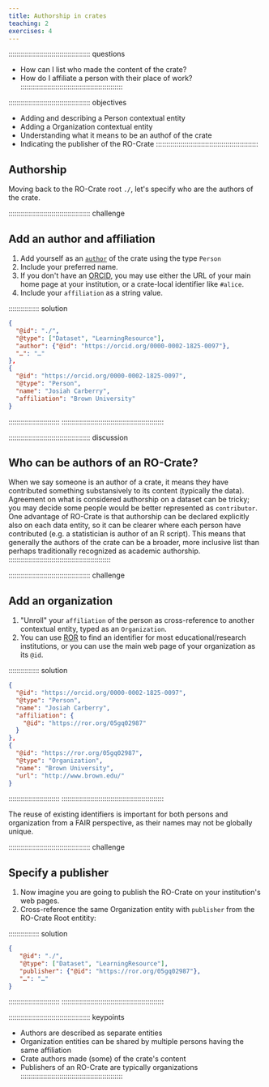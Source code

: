 ```yaml
---
title: Authorship in crates
teaching: 2
exercises: 4
---
```


:::::::::::::::::::::::::::::::::::::::: questions
- How can I list who made the content of the crate?
- How do I affiliate a person with their place of work?
::::::::::::::::::::::::::::::::::::::::::::::::::

:::::::::::::::::::::::::::::::::::::::: objectives
- Adding and describing a Person contextual entity
- Adding a Organization contextual entity
- Understanding what it means to be an authof of the crate
- Indicating the publisher of the RO-Crate
::::::::::::::::::::::::::::::::::::::::::::::::::


## Authorship

Moving back to the RO-Crate root `./`, let's specify who are the authors of the crate.


:::::::::::::::::::::::::::::::::::::::: challenge
## Add an author and affiliation

1. Add yourself as an [`author`](https://www.researchobject.org/ro-crate/1.1/contextual-entities.html#people)
   of the crate using the type `Person`
2. Include your preferred name. 
3. If you don't have an [ORCID](https://orcid.org/), you may use either the URL of your main home page at your institution,
   or a crate-local identifier like `#alice`.
4. Include your `affiliation` as a string value.

:::::::::::::::  solution
```json
{
  "@id": "./",
  "@type": ["Dataset", "LearningResource"],
  "author": {"@id": "https://orcid.org/0000-0002-1825-0097"},
  "…": "…"
},
{
  "@id": "https://orcid.org/0000-0002-1825-0097",
  "@type": "Person", 
  "name": "Josiah Carberry",
  "affiliation": "Brown University"
}
```
:::::::::::::::::::::::::
::::::::::::::::::::::::::::::::::::::::::::::::::

:::::::::::::::::::::::::::::::::::::::: discussion
## Who can be authors of an RO-Crate?

When we say someone is an author of a crate,
it means they have contributed something substansively to its content (typically the data).
Agreement on what is considered authorship on a dataset can be tricky;
you may decide some people would be better represented as `contributor`.
One advantage of RO-Crate is that authorship can be declared explicitly also on each data entity,
so it can be clearer where each person have contributed (e.g. a statistician is author of an R script).
This means that generally the authors of the crate can be a broader,
more inclusive list than perhaps traditionally recognized as academic authorship.
::::::::::::::::::::::::::::::::::::::::::::::::::

:::::::::::::::::::::::::::::::::::::::: challenge
## Add an organization

1. "Unroll" your `affiliation` of the person as cross-reference to another contextual entity,
   typed as an `Organization`. 
2. You can use [ROR](https://ror.org/) to find an identifier for most educational/research institutions,
   or you can use the main web page of your organization as its `@id`.
 
:::::::::::::::  solution
```json
{
  "@id": "https://orcid.org/0000-0002-1825-0097",
  "@type": "Person", 
  "name": "Josiah Carberry",
  "affiliation": {
    "@id": "https://ror.org/05gq02987"
  }
},
{
  "@id": "https://ror.org/05gq02987",
  "@type": "Organization",
  "name": "Brown University",
  "url": "http://www.brown.edu/"
}
```
:::::::::::::::::::::::::
::::::::::::::::::::::::::::::::::::::::::::::::::

The reuse of existing identifiers is important for both persons and organization from a FAIR perspective,
as their names may not be globally unique.

:::::::::::::::::::::::::::::::::::::::: challenge
## Specify a publisher

1. Now imagine you are going to publish the RO-Crate on your institution's web pages. 
2. Cross-reference the same Organization entity with `publisher` from the RO-Crate Root entitity:

:::::::::::::::  solution
```json
{
   "@id": "./",
   "@type": ["Dataset", "LearningResource"],
   "publisher": {"@id": "https://ror.org/05gq02987"},
   "…": "…"
}
```
:::::::::::::::::::::::::
::::::::::::::::::::::::::::::::::::::::::::::::::


:::::::::::::::::::::::::::::::::::::::: keypoints
- Authors are described as separate entities
- Organization entities can be shared by multiple persons having the same affiliation
- Crate authors made (some) of the crate's content
- Publishers of an RO-Crate are typically organizations
::::::::::::::::::::::::::::::::::::::::::::::::::

